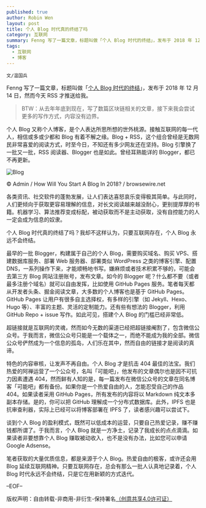 ```yaml
---
published: true
author: Robin Wen
layout: post
title: 个人 Blog 时代真的终结了吗
category: 互联网
summary: Fenng 写了一篇文章，标题叫做「个人 Blog 时代的终结」，发布于 2018 年 12 月 14 日，然而今天 RSS 才推送给我。笔者获取的大量优质信息，都是来源于个人 Blog。热爱自由的即刻，或许还会用 Blog 延续互联网精神。只要互联网存在，总会有那么一批人认真地记录着，个人 Blog 时代永远不会终结，只是它在用新颖的方式迭代。
tags:
  - 互联网
  - 博客
---
```


`文/温国兵`

Fenng 写了一篇文章，标题叫做「[个人 Blog 时代的终结](http://dbanotes.net/review/blog-is-over.html)」，发布于 2018 年 12 月 14 日，然而今天 RSS 才推送给我。

> BTW：从去年年底到现在，写了数篇区块链相关的文章，接下来我会尝试更多的写作方式，内容没有边界。

个人 Blog 又称个人博客，是个人表达所思所想的世外桃源。接触互联网的每一代人，相信或多或少都和 Blog 有着不解之缘。Blog + RSS，这个组合曾经是无数网民非常喜爱的阅读方式，时至今日，不知还有多少网友还在坚持。Blog 引擎换了一批又一批，RSS 阅读器、Blogger 也是如此。曾经耳熟能详的 Blogger，都已不再更新。

![Blog](https://cdn.wenguobing.com/qql5WdN.jpg)

© Admin / How Will You Start A Blog In 2018? / browsewire.net

各类资讯、社交软件的蓬勃发展，让人们表达喜怒哀乐变得极其简单。与此同时，人们更倾向于获取更容易理解的信息，对长文阅读越来越没耐心，更别提厚厚的书籍。机器学习、算法推荐变成标配，被动获取而不是主动获取，没有自控能力的人一定会成为信息的奴隶。

个人 Blog 时代真的终结了吗？我却不这样认为，只要互联网存在，个人 Blog 永远不会终结。

最早的一批 Blogger，构建属于自己的个人 Blog，需要购买域名、购买 VPS、搭建数据库服务、部署 Web 服务器、部署类似 WordPress 之类的博客引擎、配置 DNS，一系列操作下来，才能顺畅地书写。嫌麻烦或者技术积累不够的，可能会去第三方 Blog 网站注册账号，发布文章。如今的 Blogger 呢？什么都不要（或者最多注册个域名）就可以自由发挥，比如使用 GitHub Pages 服务。笔者每天都从开发者头条、掘金阅读文章，大多数的个人博客也是基于 GitHub Pages。GitHub Pages 让用户有很多自主选择权，有多样的引擎（如 Jekyll、Hexo、Hugo 等）、丰富的主题、灵活的定制能力。还有些有想法的 Blogger，利用 GitHub Repo + issue 写作。如此可见，搭建个人 Blog 的门槛已经非常低。

超链接就是互联网的灵魂，然而如今无数的渠道已经把超链接阉割了，包含微信公众号。于我而言，微信公众号只能是一个载体之一，而绝不能成为我的全部。微信公众号俨然成为一个信息的孤岛，人们乐在其中，然而自由的链接才是阅读的真谛。

特色的内容审核，让发声不再自由。个人 Blog 才是抗击 404 最佳的法宝。我们热爱的阿禅运营了一个公众号，名叫「可能吧」，他发布的文章偶尔也是因不可抗力因素遭遇 404，然而鲜有人知的是，每一篇发布在微信公众号的文章在同名博客「可能吧」都有备份。如果你是一个热爱自由的人，怎能忍受自己的作品 404。如果读者采用 GitHub Pages，所有发布的内容将以 Markdown 纯文本多副本存储。是的，你可以把 GitHub 理解成一个分布式数据库。此外，IPFS 也是抗审查利器，实际上已经可以将博客部署在 IPFS 了，读者感兴趣可以尝试下。

谈到个人 Blog 的盈利模式，既然可以低成本的运营，只要自己热爱记录，赚不赚钱都所谓了。于我而言，个人 Blog 就是一方净土，记录了我成长的点点滴滴。如果读者非要想靠个人 Blog 赚取被动收入，也不是没有办法，比如您可以申请 Google Adsense。

笔者获取的大量优质信息，都是来源于个人 Blog。热爱自由的极客，或许还会用 Blog 延续互联网精神。只要互联网存在，总会有那么一批人认真地记录着，个人 Blog 时代永远不会终结，只是它在用新颖的方式迭代。

–EOF–

版权声明：自由转载-非商用-非衍生-保持署名<a href="http://creativecommons.org/licenses/by-nc-nd/4.0/deed.zh" target="_blank">（创意共享4.0许可证）</a>


